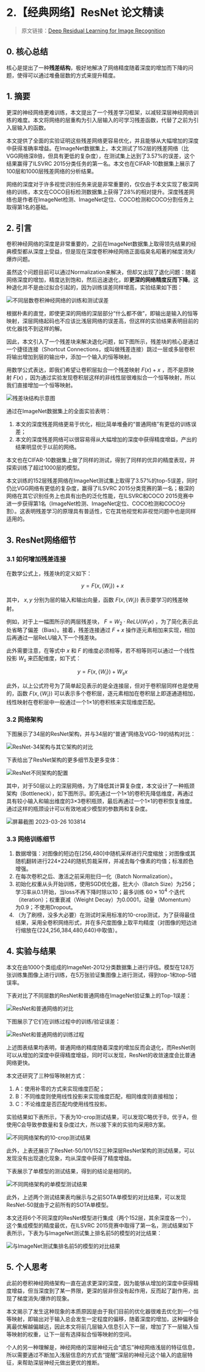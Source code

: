 # 2.【经典网络】ResNet 论文精读

> 原文链接：[Deep Residual Learning for Image Recognition](https://www.cv-foundation.org/openaccess/content_cvpr_2016/papers/He_Deep_Residual_Learning_CVPR_2016_paper.pdf)

## 0. 核心总结

核心是提出了一种**残差结构**，极好地解决了网络精度随着深度的增加而下降的问题，使得可以通过堆叠层数的方式来提升精度。

## 1. 摘要

更深的神经网络更难训练，本文提出了一个残差学习框架，以减轻深层神经网络训练的难度。本文将网络的层重构为引入层输入的可学习残差函数，代替了之前为引入层输入的函数。

本文提供了全面的实验证明这些残差网络更容易优化，并且能够从大幅增加的深度中获得准确率增益。在ImageNet数据集上，本文测试了152层的残差网络（比VGG网络深8倍，但具有更低的复杂度），在测试集上达到了3.57%的误差，这个结果赢得了ILSVRC 2015分类任务的第一名。本文也在CIFAR-10数据集上展示了100层和1000层残差网络的分析结果。

网络的深度对于许多视觉识别任务来说是非常重要的，仅仅由于本文实现了极深网络的训练，本文在COCO目标检测数据集上获得了28%的相对提升。深度残差网络也是作者在ImageNet检测、ImageNet定位、COCO检测和COCO分割任务上取得第1名的基础。

## 2. 引言

卷积神经网络的深度是非常重要的，之前在ImageNet数据集上取得领先结果的经典模型都从深度上受益，但是现在深度卷积神经网络正面临臭名昭著的梯度消失/爆炸问题。

虽然这个问题目前可以通过Normalization来解决，但却又出现了退化问题：随着网络深度的增加，精度达到饱和，然后迅速退化，即**更深的网络精度反而下降**。这种退化并不是由过拟合引起的，因为训练误差同样增高，实验结果如下图：

![不同层数卷积神经网络的训练和测试误差](https://i.imgur.com/pnZMQpr.png)

根据朴素的直觉，即使更深的网络的深层部分“什么都不做”，即输出是输入的恒等映射，深层网络起码也不应该比浅层网络的误差高，但这样的实验结果表明目前的优化器找不到这样的解。

因此，本文引入了一个残差块来解决退化问题，如下图所示，残差块的核心是通过一个捷径连接（Shortcut Connections，或叫做残差连接）跳过一层或多层卷积将输出增加到层的输出中，添加一个输入的恒等映射。

用数学公式表达，即我们希望让卷积层拟合一个残差映射 $F(x)+x$ ，而不是原映射 $F(x)$ ，因为通过实验发现卷积层这样的非线性层很难拟合一个恒等映射，所以我们直接增加一个恒等映射。

![残差块结构示意图](https://i.imgur.com/VFWqkqe.png)

通过在ImageNet数据集上的全面实验表明：

1. 本文的深度残差网络更易于优化，相比简单堆叠的“普通网络”有更低的训练误差；
2. 本文的深度残差网络可以很容易得从大幅增加的深度中获得精度增益，产出的结果明显优于以前的网络。

本文也在CIFAR-10数据集上做了同样的测试，得到了同样的优异的精度表现，并探索训练了超过1000层的模型。

本文训练的152层残差网络在ImageNet测试集上取得了3.57%的top-5误差，同时仍比VGG网络有更低的复杂度，赢得了ILSVRC 2015分类竞赛的第一名；极深的网络在其它识别任务上也具有出色的泛化性能，在ILSVRC和COCO 2015竞赛中进一步获得第1名（ImageNet检测、ImageNet定位、COCO检测和COCO分割）。这表明残差学习的原理具有普适性，它在其他视觉和非视觉问题中也是同样适用的。

## 3. ResNet网络细节

### 3.1 如何增加残差连接

在数学公式上，残差块的定义如下：

$$y = F(x,\{W_i\}) + x$$

其中， $x,y$ 分别为层的输入和输出向量，函数 $F(x,\{W_i\})$ 表示要学习的残差映射。

例如，对于上一幅图所示的两层残差块， $F = W_2 \cdot ReLU(W_1x)$ ，为了简化表示此处省略了偏差（Bias）。接着，残差连接通过 $F + x$ 操作逐元素相加来实现，相加后再通过一层ReLU输入下一个残差块。

此外需要注意，在等式中 $x$ 和 $F$ 的维度必须相等，若不相等则可以通过一个线性投影 $W_s$ 来匹配维度，如下式：

$$y = F(x,\{W_i\}) + W_s x$$

此外，以上公式符号为了简单起见表示的是全连接层，但对于卷积层同样也是使用的，函数 $F(x,\{W_i\})$ 可以表示多个卷积层，逐元素相加在卷积层上即逐通道相加，线性映射在卷积层中一般通过一个1×1的卷积核来实现维度匹配。

### 3.2 网络架构

下图展示了34层的ResNet架构，并与34层的“普通”网络及VGG-19的结构对比：

![ResNet-34架构与其它架构的对比](https://i.imgur.com/hhl8lxx.png)

下表给出了ResNet架构的更多细节及更多变体：

![ResNet不同架构的配置](https://i.imgur.com/Oz8YCZD.png)

其中，对于50层以上的深层网络，为了降低其计算复杂度，本文设计了一种瓶颈架构（Bottleneck），如下图所示。即先通过一个1×1的卷积先降低维度，再通过具有较小输入和输出维度的3×3卷积瓶颈，最后再通过一个1×1的卷积恢复维度。通过这样的瓶颈设计可以有效地减少模型的参数两和复杂度。

![屏幕截图 2023-03-26 103814](https://i.imgur.com/iOc24tZ.png)

### 3.3 网络训练细节

1. 数据增强：对图像的短边在[256,480]中随机采样进行尺度缩放；对图像或其随机翻转进行224×224的随机剪裁采样，并减去每个像素的均值；标准颜色增强。
2. 在每次卷积之后、激活之前采用批归一化（Batch Normalization）。
3. 初始化权重从头开始训练，使用SGD优化器，批大小（Batch Size）为256；学习率从0.1开始，当loss不再下降时除以10；最多训练 $60 \times 10^4$ 个迭代（iteration）；权重衰减（Weight Decay）为0.0001，动量（Momentum）为0.9；不使用Dropout。
4. （为了刷榜，没多大必要）在测试时采用标准的10-crop测试，为了获得最佳结果，采用全卷积网络形式，并在多尺度图像上取平均精度（对图像的短边进行缩放在{224,256,384,480,640}中取值）。

## 4. 实验与结果

本文在由1000个类组成的ImageNet-2012分类数据集上进行评估。模型在128万张训练集图像上进行训练，在5万张验证集图像上进行测试，得到top-1和top-5错误率。

下表对比了不同层数的ResNet和普通网络在ImageNet验证集上的Top-1误差：

![ResNet和普通网络的对比](https://i.imgur.com/LQorajE.png)

下图展示了它们在训练过程中的训练/验证误差：

![ResNet和普通网络的训练过程](https://i.imgur.com/OKkMSIU.png)

上述图表结果均表明，普通网络的精度随着深度的增加反而会退化，而ResNet则可以从增加的深度中获得精度增益，同时可以发现，ResNet的收敛速度会比普通网络更快。

本文还研究了三种恒等映射方式：

1. A：使用补零的方式来实现维度匹配；
2. B：不同维度则使用线性投影来实现维度匹配，相同维度则直接相加；
3. C：不论维度是否匹配均使用线性投影。

实验结果如下表所示，下表为10-crop测试结果，可以发现C略优于B，优于A，但使用C会导致参数量和复杂度过大，所以接下来的实验均采用B方案。

![不同网络架构的10-crop测试结果](https://i.imgur.com/lfMBvg5.png)

此外，上表还展示了ResNet-50/101/152三种深层ResNet架构的测试结果，可以发现没有出现退化现象，均从深度中获得了精度增益。

下表展示了单模型的测试结果，得到的结论是相同的。

![不同网络架构的单模型测试结果](https://i.imgur.com/HBlhfBt.png)

此外，上述两个测试结果表均展示与之前SOTA单模型的对比结果，可以发现ResNet-50就由于之前所有的SOTA单模型。

本文还将6个不同深度的ResNet模型进行集成（两个152层，其余深度各一个），这个集成模型的精度最优，在ILSVRC 2015竞赛中取得了第一名，测试结果如下表所示，下表为与ImageNet测试集上排名前5的模型的对比结果：

![与ImageNet测试集排名前5的模型的对比结果](https://i.imgur.com/RDubP6g.png)

## 5. 个人思考

此前的卷积神经网络架构一直在追求更深的深度，因为能够从增加的深度中获得精度增益，但当深度到了某一界限，更深的层非但没有起作用，反而起了副作用，出现了梯度消失/爆炸的现象。

本文揭示了发生这种现象的本质原因是由于我们目前的优化器很难去优化到一个恒等映射，即输出对于输入总会发生一定程度的偏移，随着深度的增加，这种偏移会离最优解越偏越远，因此本文将前几层输入信息引入下一层，增加了下一层输入恒等映射的权重，让下一层有选择拟合恒等映射的空间。

个人的另一种理解是，神经网络的深层神经元会“遗忘”神经网络浅层的特征信息，所以需要通过不断加入浅层信息的方式去“提醒”深层的神经元这个输入的底层特征，来帮助深层神经元做出更优的推断。
